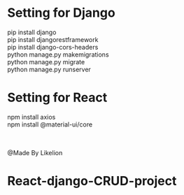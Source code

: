 # Setting for Django<br>

pip install django<br>
pip install djangorestframework<br>
pip install django-cors-headers<br>
python manage.py makemigrations<br>
python manage.py migrate<br>
python manage.py runserver<br>

# Setting for React<br>

npm install axios<br>
npm install @material-ui/core<br><br><br>

@Made By Likelion

# React-django-CRUD-project

